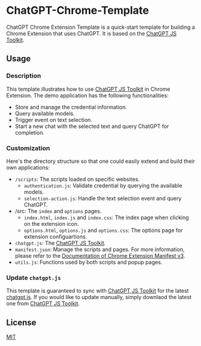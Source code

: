 # ChatGPT-Chrome-Template

ChatGPT Chrome Extension Template is a quick-start template for building a Chrome Extension that uses ChatGPT. It is based on the [ChatGPT JS Toolkit](https://github.com/XieGuochao/ChatGPT-JS-Toolkit).

## Usage

### Description

This template illustrates how to use [ChatGPT JS Toolkit](https://github.com/XieGuochao/ChatGPT-JS-Toolkit) in Chrome Extension. The demo application has the following functionalities:

- Store and manage the credential information.
- Query available models.
- Trigger event on text selection.
- Start a new chat with the selected text and query ChatGPT for completion.

### Customization

Here's the directory structure so that one could easily extend and build their own applications:

- `/scripts`: The scripts loaded on specific websites.
  - `authentication.js`: Validate credential by querying the available models.
  - `selection-action.js`: Handle the text selection event and query ChatGPT.
- /src: The `index` and `options` pages.
  - `index.html`, `index.js` and `index.css`: The index page when clicking on the extension icon.
  - `options.html`, `options.js` and `options.css`: The options page for extension configuartions.
- `chatgpt.js`: The [ChatGPT JS Toolkit](https://github.com/XieGuochao/ChatGPT-JS-Toolkit).
- `manifest.json`: Manage the scripts and pages. For more information, please refer to the [Documentation of Chrome Extension Manifest v3](https://developer.chrome.com/docs/extensions/mv3/intro/).
- `utils.js`: Functions used by both scripts and popup pages.

### Update `chatgpt.js`

This template is guaranteed to sync with [ChatGPT JS Toolkit](https://github.com/XieGuochao/ChatGPT-JS-Toolkit) for the latest [chatgpt.js](./chatgpt.js). If you would like to update manually, simply downlaod the latest one from [ChatGPT JS Toolkit](https://github.com/XieGuochao/ChatGPT-JS-Toolkit).

## License

[MIT](LICENSE)